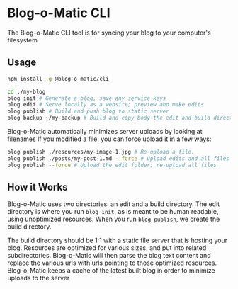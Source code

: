 Blog-o-Matic CLI
================
The Blog-o-Matic CLI tool is for syncing your blog to your computer's filesystem

Usage
---
```sh
npm install -g @blog-o-matic/cli

cd ./my-blog
blog init # Generate a blog, save any service keys
blog edit # Serve locally as a website; preview and make edits
blog publish # Build and push blog to static server
blog backup ~/my-backup # Build and copy body the edit and build directories
```

Blog-o-Matic automatically minimizes server uploads by looking at filenames
If you modified a file, you can force upload it in a few ways:
```sh
blog publish ./resources/my-image-1.jpg # Re-upload a file.
blog publish ./posts/my-post-1.md --force # Upload edits and all files
blog publish --force # Upload the edit folder; re-upload all files
```

How it Works
---
Blog-o-Matic uses two directories: an edit and a build directory. The edit directory is where you run `blog init`, as is meant to be human readable, using unoptimized resources. When you run `blog publish`, we create the build directory.

The build directory should be 1:1 with a static file server that is hosting your blog. Resources are optimized for various sizes, and put into related subdirectories. Blog-o-Matic will then parse the blog text content and replace the various urls with urls pointing to those optimized resources. Blog-o-Matic keeps a cache of the latest built blog in order to minimize uploads to the server
